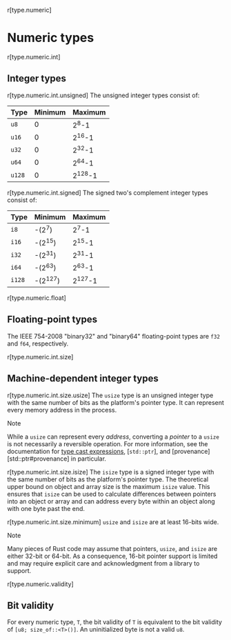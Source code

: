 r[type.numeric]
# Numeric types

r[type.numeric.int]
## Integer types

r[type.numeric.int.unsigned]
The unsigned integer types consist of:

Type   | Minimum | Maximum
-------|---------|-------------------
`u8`   | 0       | 2<sup>8</sup>-1
`u16`  | 0       | 2<sup>16</sup>-1
`u32`  | 0       | 2<sup>32</sup>-1
`u64`  | 0       | 2<sup>64</sup>-1
`u128` | 0       | 2<sup>128</sup>-1

r[type.numeric.int.signed]
The signed two's complement integer types consist of:

Type   | Minimum            | Maximum
-------|--------------------|-------------------
`i8`   | -(2<sup>7</sup>)   | 2<sup>7</sup>-1
`i16`  | -(2<sup>15</sup>)  | 2<sup>15</sup>-1
`i32`  | -(2<sup>31</sup>)  | 2<sup>31</sup>-1
`i64`  | -(2<sup>63</sup>)  | 2<sup>63</sup>-1
`i128` | -(2<sup>127</sup>) | 2<sup>127</sup>-1


r[type.numeric.float]
## Floating-point types

The IEEE 754-2008 "binary32" and "binary64" floating-point types are `f32` and
`f64`, respectively.

r[type.numeric.int.size]
## Machine-dependent integer types

r[type.numeric.int.size.usize]
The `usize` type is an unsigned integer type with the same number of bits as the
platform's pointer type. It can represent every memory address in the process.

> [!NOTE]
> While a `usize` can represent every *address*, converting a *pointer* to a `usize` is not necessarily a reversible operation.
> For more information, see the documentation for [type cast expressions], [`std::ptr`], and [provenance][std::ptr#provenance] in particular.

r[type.numeric.int.size.isize]
The `isize` type is a signed integer type with the same number of bits as the
platform's pointer type. The theoretical upper bound on object and array size
is the maximum `isize` value. This ensures that `isize` can be used to calculate
differences between pointers into an object or array and can address every byte
within an object along with one byte past the end.

r[type.numeric.int.size.minimum]
`usize` and `isize` are at least 16-bits wide.

> [!NOTE]
> Many pieces of Rust code may assume that pointers, `usize`, and `isize` are either 32-bit or 64-bit. As a consequence, 16-bit pointer support is limited and may require explicit care and acknowledgment from a library to support.

r[type.numeric.validity]
## Bit validity

For every numeric type, `T`, the bit validity of `T` is equivalent to the bit
validity of `[u8; size_of::<T>()]`. An uninitialized byte is not a valid `u8`.

[type cast expressions]: ../expressions/operator-expr.html#type-cast-expressions
